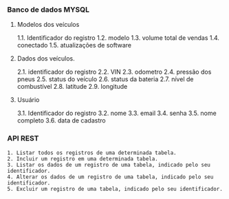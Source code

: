 ### Banco de dados MYSQL

1. Modelos dos veículos

    1.1. Identificador do registro
    1.2. modelo
    1.3. volume total de vendas
    1.4. conectado
    1.5. atualizações de software

2. Dados dos veículos.

    2.1. identificador do registro
    2.2. VIN
    2.3. odometro
    2.4. pressão dos pneus
    2.5. status do veículo
    2.6. status da bateria
    2.7. nível de combustível
    2.8. latitude
    2.9. longitude

3. Usuário

    3.1. Identificador do registro
    3.2. nome
    3.3. email
    3.4. senha
    3.5. nome completo
    3.6. data de cadastro

### API REST

    1. Listar todos os registros de uma determinada tabela.
    2. Incluir um registro em uma determinada tabela.
    3. Listar os dados de um registro de uma tabela, indicado pelo seu identificador.
    4. Alterar os dados de um registro de uma tabela, indicado pelo seu identificador.
    5. Excluir um registro de uma tabela, indicado pelo seu identificador.